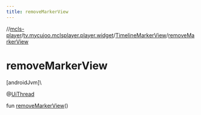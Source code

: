 ```yaml
---
title: removeMarkerView
---
```

//[mcls-player](../../../index.html)/[tv.mycujoo.mclsplayer.player.widget](../index.html)/[TimelineMarkerView](index.html)/[removeMarkerView](remove-marker-view.html)



# removeMarkerView



[androidJvm]\




@[UiThread](https://developer.android.com/reference/kotlin/androidx/annotation/UiThread.html)



fun [removeMarkerView](remove-marker-view.html)()




